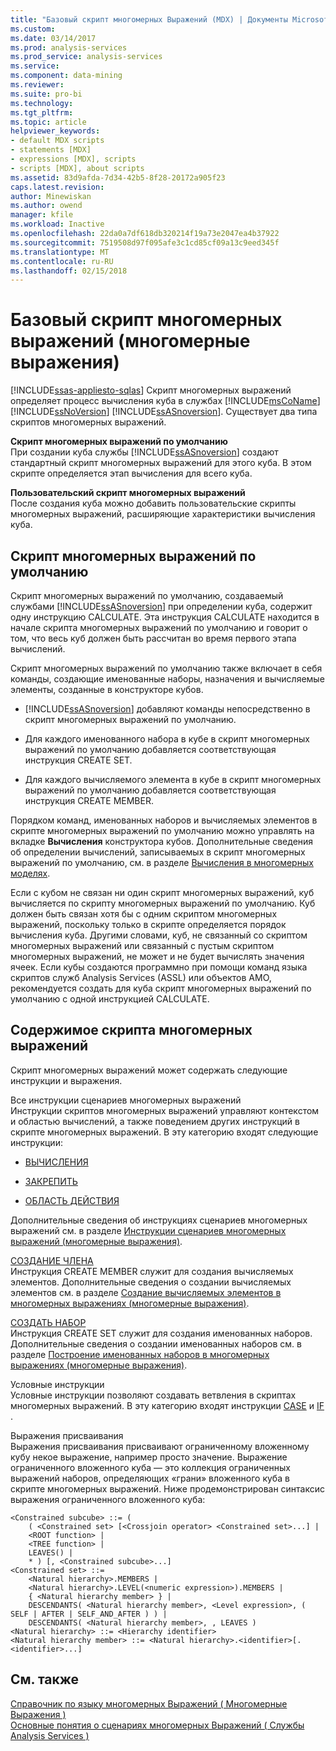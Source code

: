 ```yaml
---
title: "Базовый скрипт многомерных Выражений (MDX) | Документы Microsoft"
ms.custom: 
ms.date: 03/14/2017
ms.prod: analysis-services
ms.prod_service: analysis-services
ms.service: 
ms.component: data-mining
ms.reviewer: 
ms.suite: pro-bi
ms.technology: 
ms.tgt_pltfrm: 
ms.topic: article
helpviewer_keywords:
- default MDX scripts
- statements [MDX]
- expressions [MDX], scripts
- scripts [MDX], about scripts
ms.assetid: 83d9afda-7d34-42b5-8f28-20172a905f23
caps.latest.revision: 
author: Minewiskan
ms.author: owend
manager: kfile
ms.workload: Inactive
ms.openlocfilehash: 22da0a7df618db320214f19a73e2047ea4b37922
ms.sourcegitcommit: 7519508d97f095afe3c1cd85cf09a13c9eed345f
ms.translationtype: MT
ms.contentlocale: ru-RU
ms.lasthandoff: 02/15/2018
---
```

# <a name="the-basic-mdx-script-mdx"></a>Базовый скрипт многомерных выражений (многомерные выражения)
[!INCLUDE[ssas-appliesto-sqlas](../../../includes/ssas-appliesto-sqlas.md)]
Скрипт многомерных выражений определяет процесс вычисления куба в службах [!INCLUDE[msCoName](../../../includes/msconame-md.md)] [!INCLUDE[ssNoVersion](../../../includes/ssnoversion-md.md)] [!INCLUDE[ssASnoversion](../../../includes/ssasnoversion-md.md)]. Существует два типа скриптов многомерных выражений.  
  
 **Скрипт многомерных выражений по умолчанию**  
 При создании куба службы [!INCLUDE[ssASnoversion](../../../includes/ssasnoversion-md.md)] создают стандартный скрипт многомерных выражений для этого куба. В этом скрипте определяется этап вычисления для всего куба.  
  
 **Пользовательский скрипт многомерных выражений**  
 После создания куба можно добавить пользовательские скрипты многомерных выражений, расширяющие характеристики вычисления куба.  
  
## <a name="the-default-mdx-script"></a>Скрипт многомерных выражений по умолчанию  
 Скрипт многомерных выражений по умолчанию, создаваемый службами [!INCLUDE[ssASnoversion](../../../includes/ssasnoversion-md.md)] при определении куба, содержит одну инструкцию CALCULATE. Эта инструкция CALCULATE находится в начале скрипта многомерных выражений по умолчанию и говорит о том, что весь куб должен быть рассчитан во время первого этапа вычислений.  
  
 Скрипт многомерных выражений по умолчанию также включает в себя команды, создающие именованные наборы, назначения и вычисляемые элементы, созданные в конструкторе кубов.  
  
-   [!INCLUDE[ssASnoversion](../../../includes/ssasnoversion-md.md)] добавляют команды непосредственно в скрипт многомерных выражений по умолчанию.  
  
-   Для каждого именованного набора в кубе в скрипт многомерных выражений по умолчанию добавляется соответствующая инструкция CREATE SET.  
  
-   Для каждого вычисляемого элемента в кубе в скрипт многомерных выражений по умолчанию добавляется соответствующая инструкция CREATE MEMBER.  
  
 Порядком команд, именованных наборов и вычисляемых элементов в скрипте многомерных выражений по умолчанию можно управлять на вкладке **Вычисления** конструктора кубов. Дополнительные сведения об определении вычислений, записываемых в скрипт многомерных выражений по умолчанию, см. в разделе [Вычисления в многомерных моделях](../../../analysis-services/multidimensional-models/calculations-in-multidimensional-models.md).  
  
 Если с кубом не связан ни один скрипт многомерных выражений, куб вычисляется по скрипту многомерных выражений по умолчанию. Куб должен быть связан хотя бы с одним скриптом многомерных выражений, поскольку только в скрипте определяется порядок вычисления куба. Другими словами, куб, не связанный со скриптом многомерных выражений или связанный с пустым скриптом многомерных выражений, не может и не будет вычислять значения ячеек. Если кубы создаются программно при помощи команд языка скриптов служб Analysis Services (ASSL) или объектов AMO, рекомендуется создать для куба скрипт многомерных выражений по умолчанию с одной инструкцией CALCULATE.  
  
## <a name="mdx-script-content"></a>Содержимое скрипта многомерных выражений  
 Скрипт многомерных выражений может содержать следующие инструкции и выражения.  
  
 Все инструкции сценариев многомерных выражений  
 Инструкции скриптов многомерных выражений управляют контекстом и областью вычислений, а также поведением других инструкций в скрипте многомерных выражений. В эту категорию входят следующие инструкции:  
  
-   [ВЫЧИСЛЕНИЯ](../../../mdx/mdx-scripting-calculate.md)  
  
-   [ЗАКРЕПИТЬ](../../../mdx/mdx-scripting-freeze.md)  
  
-   [ОБЛАСТЬ ДЕЙСТВИЯ](../../../mdx/mdx-scripting-scope.md)  
  
 Дополнительные сведения об инструкциях сценариев многомерных выражений см. в разделе [Инструкции сценариев многомерных выражений (многомерные выражения)](../../../mdx/mdx-scripting-statements-mdx.md).  
  
 [СОЗДАНИЕ ЧЛЕНА](../../../mdx/mdx-data-definition-create-member.md)  
 Инструкция CREATE MEMBER служит для создания вычисляемых элементов. Дополнительные сведения о создании вычисляемых элементов см. в разделе [Создание вычисляемых элементов в многомерных выражениях (многомерные выражения)](../../../analysis-services/multidimensional-models/mdx/mdx-calculated-members-building-calculated-members.md).  
  
 [СОЗДАТЬ НАБОР](../../../mdx/mdx-data-definition-create-set.md)  
 Инструкция CREATE SET служит для создания именованных наборов. Дополнительные сведения о создании именованных наборов см. в разделе [Построение именованных наборов в многомерных выражениях (многомерные выражения)](../../../analysis-services/multidimensional-models/mdx/mdx-named-sets-building-named-sets.md).  
  
 Условные инструкции  
 Условные инструкции позволяют создавать ветвления в скриптах многомерных выражений. В эту категорию входят инструкции [CASE](../../../mdx/case-statement-mdx.md) и [IF](../../../mdx/mdx-scripting-if.md) .  
  
 Выражения присваивания  
 Выражения присваивания присваивают ограниченному вложенному кубу некое выражение, например просто значение. Выражение ограниченного вложенного куба — это коллекция ограниченных выражений наборов, определяющих «грани» вложенного куба в скрипте многомерных выражений. Ниже продемонстрирован синтаксис выражения ограниченного вложенного куба:  
  
```  
<Constrained subcube> ::= (   
    ( <Constrained set> [<Crossjoin operator> <Constrained set>...] |  
    <ROOT function> |  
    <TREE function> |  
    LEAVES() |  
    * ) [, <Constrained subcube>...]  
<Constrained set> ::=   
    <Natural hierarchy>.MEMBERS |   
    <Natural hierarchy>.LEVEL(<numeric expression>).MEMBERS |   
    { <Natural hierarchy member> } |   
    DESCENDANTS( <Natural hierarchy member>, <Level expression>, ( SELF | AFTER | SELF_AND_AFTER ) ) |   
    DESCENDANTS( <Natural hierarchy member>, , LEAVES )  
<Natural hierarchy> ::= <Hierarchy identifier>  
<Natural hierarchy member> ::= <Natural hierarchy>.<identifier>[.<identifier>...]  
```  
  
## <a name="see-also"></a>См. также  
 [Справочник по языку многомерных Выражений &#40; Многомерные Выражения &#41;](../../../mdx/mdx-language-reference-mdx.md)   
 [Основные понятия о сценариях многомерных Выражений &#40; Службы Analysis Services &#41;](../../../analysis-services/multidimensional-models/mdx/mdx-scripting-fundamentals-analysis-services.md)  
  
  
